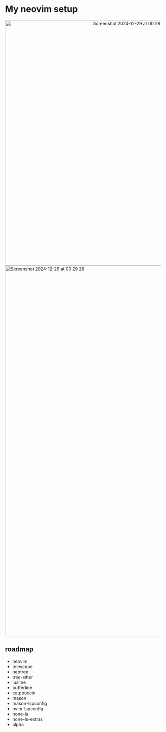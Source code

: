 # My neovim setup

<div align="center">
<img width="792" alt="Screenshot 2024-12-29 at 00 28 47" src="https://github.com/user-attachments/assets/f6390546-0d95-4e7e-96d6-b3c8f4bd8558" />
</div>
<img width="1197" alt="Screenshot 2024-12-29 at 00 29 26" src="https://github.com/user-attachments/assets/0a84f61b-3a2b-4803-8fa8-e1805008a467" />

## roadmap

- neovim
- telescope
- neotree
- tree-sitter
- lualine
- bufferline
- catppuccin
- mason
- mason-lspconfig
- nvim-lspconfig
- none-ls
- none-ls-extras
- alpha

